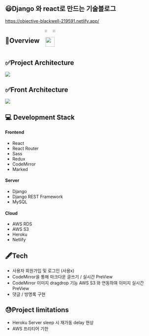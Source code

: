 
## 😃Django 와 react로 만드는 기술블로그  
https://objective-blackwell-219591.netlify.app/
<div style="display:flex;width:100%;text-align:center;">
  <center>
    <h2>🎨Overview</h2>
  </center>
  <center>
    
   <img src="https://user-images.githubusercontent.com/48875061/107051129-6bf5c880-680f-11eb-81db-28994c75e4a3.PNG" width="33%"/>
  

  <img src="https://user-images.githubusercontent.com/48875061/107051175-7c0da800-680f-11eb-9977-e6a1984c2ecb.PNG" width="33%"/>
  <img src="https://user-images.githubusercontent.com/48875061/107051903-57fe9680-6810-11eb-9575-e66aa21ea069.PNG" width="66%"/>
   </center>
</div>
<div>
  <h2>
    ✅Project Architecture
  </h2>
  <img src="https://user-images.githubusercontent.com/48875061/107851176-3a9e7d80-6e4b-11eb-9ab5-431cce2cd014.png"/>
</div>
<div>
  <h2>
    ✅Front Architecture
  </h2>
  <img src="https://user-images.githubusercontent.com/48875061/107024387-540c4d80-67eb-11eb-8201-3f5a4218bda5.png"/>
</div>

<div>
  <h2>
    💻 Development Stack
  </h2>
  <h4>
    Frontend
  </h4>
  <ul>
    <li>
      React
    </li>
    <li>
      React Router
    </li>
    <li>
      Sass
    </li>
    <li>
      Redux
    </li>
    <li>
      CodeMirror
    </li>
    <li>
      Marked
    </li>
  </ul>
   <h4>
    Server
  </h4>
   <ul>
    <li>
      Django
    </li>
    <li>
      Django REST Framework
    </li>
     <li>
      MySQL
    </li>
    
  </ul>
   <h4>
    Cloud
  </h4>
  <ul>
    <li>
       AWS RDS
    </li>
     <li>
       AWS S3
    </li>
    <li>
       Heroku
    </li>
    <li>
       Netlify
    </li>
  </ul>
</div>
<div>
  <h2>
    🖋Tech
  </h2>
  <ul>
    <li>
       사용자 회원가입 및 로그인 (사용x)
    </li>
     <li>
       CodeMirror을 통해 마크다운 글쓰기 / 실시간 PreView 
    </li>
     <li>
       CodeMirror 이미지 dragdrop 기능 AWS S3 와 연동하여 이미지 실시간 PreView 
    </li>
    <li>
       댓글 / 방명록 구현 
    </li>
     
  </ul>
</div>
<div>
  <h2>
    😓Project limitations
  </h2>
  <ul>
    <li>
      Heroku Server sleep 시 재가동 delay 현상
    </li>
    <li>
      AWS 프리티어 기한
    </li>
  </ul>
</div>






